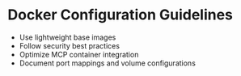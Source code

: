 # Docker Configuration Guidelines

- Use lightweight base images
- Follow security best practices
- Optimize MCP container integration
- Document port mappings and volume configurations
